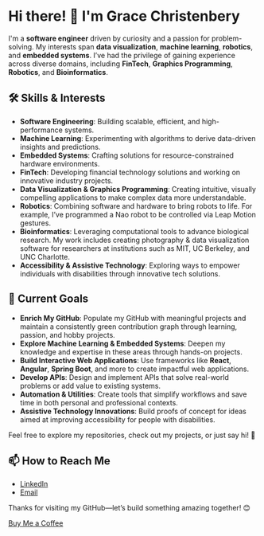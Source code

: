 # Hi there! 👋 I'm Grace Christenbery

I'm a **software engineer** driven by curiosity and a passion for problem-solving. My interests span **data visualization**, **machine learning**, **robotics**, and **embedded systems**. I’ve had the privilege of gaining experience across diverse domains, including **FinTech**, **Graphics Programming**, **Robotics**, and **Bioinformatics**.

## 🛠 Skills & Interests

- **Software Engineering**: Building scalable, efficient, and high-performance systems.
- **Machine Learning**: Experimenting with algorithms to derive data-driven insights and predictions.
- **Embedded Systems**: Crafting solutions for resource-constrained hardware environments.
- **FinTech**: Developing financial technology solutions and working on innovative industry projects.
- **Data Visualization & Graphics Programming**: Creating intuitive, visually compelling applications to make complex data more understandable.
- **Robotics**: Combining software and hardware to bring robots to life. For example, I’ve programmed a Nao robot to be controlled via Leap Motion gestures.
- **Bioinformatics**: Leveraging computational tools to advance biological research. My work includes creating photography & data visualization software for researchers at institutions such as MIT, UC Berkeley, and UNC Charlotte.
- **Accessibility & Assistive Technology**: Exploring ways to empower individuals with disabilities through innovative tech solutions.

## 🎯 Current Goals

- **Enrich My GitHub**: Populate my GitHub with meaningful projects and maintain a consistently green contribution graph through learning, passion, and hobby projects.
- **Explore Machine Learning & Embedded Systems**: Deepen my knowledge and expertise in these areas through hands-on projects.
- **Build Interactive Web Applications**: Use frameworks like **React**, **Angular**, **Spring Boot**, and more to create impactful web applications.
- **Develop APIs**: Design and implement APIs that solve real-world problems or add value to existing systems.
- **Automation & Utilities**: Create tools that simplify workflows and save time in both personal and professional contexts.
- **Assistive Technology Innovations**: Build proofs of concept for ideas aimed at improving accessibility for people with disabilities.

Feel free to explore my repositories, check out my projects, or just say hi! 🚀

## 📫 How to Reach Me
- [LinkedIn](https://www.linkedin.com/in/glchriste/)
- [Email](mailto:grace@gracefulco.de)

Thanks for visiting my GitHub—let’s build something amazing together! 😊

[Buy Me a Coffee](https://buymeacoffee.com/gracefulcode)
